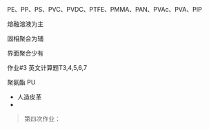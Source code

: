 PE、PP、PS、PVC、PVDC、PTFE、PMMA、PAN、PVAc、PVA、PIP

熔融溶液为主

固相聚合为辅

界面聚合少有



作业#3	英文计算题T3,4,5,6,7




聚氨酯 PU

* 人造皮革
* 

> 第四次作业：

